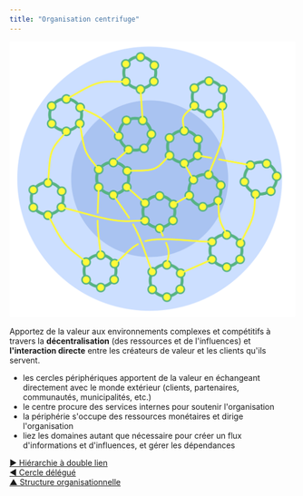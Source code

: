 ```yaml
---
title: "Organisation centrifuge"
---
```



![right,fit](img/structural-patterns/peach-organization.png)

Apportez de la valeur aux environnements complexes et compétitifs à travers la **décentralisation** (des ressources et de l'influences) et **l'interaction directe** entre les créateurs de valeur et les clients qu'ils servent.

- les cercles périphériques apportent de la valeur en échangeant directement avec le monde extérieur (clients, partenaires, communautés, municipalités, etc.) 
- le centre procure des services internes pour soutenir l'organisation
- la périphérie s'occupe des ressources monétaires et dirige l'organisation
- liez les domaines autant que nécessaire pour créer un flux d'informations et d'influences, et gérer les dépendances

[&#9654; Hiérarchie à double lien](double-linked-hierarchy.html)<br/>[&#9664; Cercle délégué](delegate-circle.html)<br/>[&#9650; Structure organisationnelle](organizational-structure.html)

